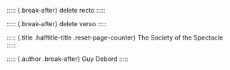 ::::: {.break-after}
delete recto
:::::

::::: {.break-after}
delete verso
:::::

::::: {.title .halftitle-title .reset-page-counter}
The Society of the Spectacle
:::::

::::: {.author .break-after}
Guy Debord
:::::

